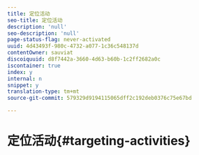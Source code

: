 ```yaml
---
title: 定位活动
seo-title: 定位活动
description: 'null'
seo-description: 'null'
page-status-flag: never-activated
uuid: 4d43493f-980c-4732-a077-1c36c548137d
contentOwner: sauviat
discoiquuid: d8f7442a-3660-4d63-b60b-1c2ff2682a0c
iscontainer: true
index: y
internal: n
snippet: y
translation-type: tm+mt
source-git-commit: 579329d9194115065dff2c192deb0376c75e67bd

---
```



# 定位活动{#targeting-activities}

